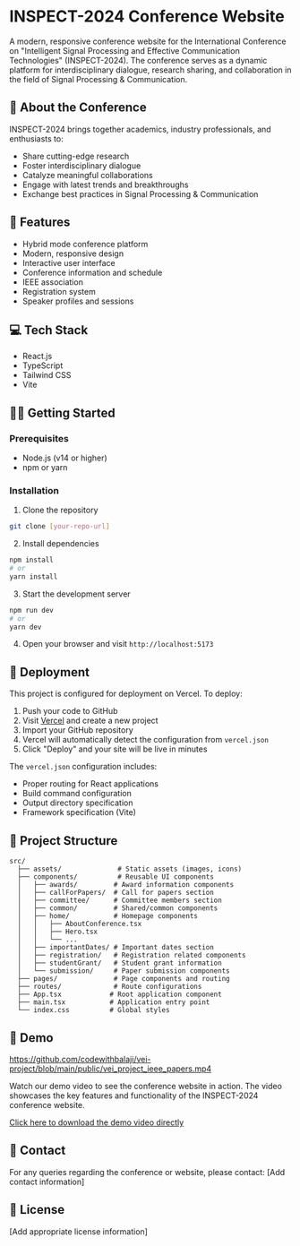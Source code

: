 # INSPECT-2024 Conference Website

A modern, responsive conference website for the International Conference on "Intelligent Signal Processing and Effective Communication Technologies" (INSPECT-2024). The conference serves as a dynamic platform for interdisciplinary dialogue, research sharing, and collaboration in the field of Signal Processing & Communication.

## 🌟 About the Conference

INSPECT-2024 brings together academics, industry professionals, and enthusiasts to:
- Share cutting-edge research
- Foster interdisciplinary dialogue
- Catalyze meaningful collaborations
- Engage with latest trends and breakthroughs
- Exchange best practices in Signal Processing & Communication

## 🚀 Features

- Hybrid mode conference platform
- Modern, responsive design
- Interactive user interface
- Conference information and schedule
- IEEE association
- Registration system
- Speaker profiles and sessions

## 💻 Tech Stack

- React.js
- TypeScript
- Tailwind CSS
- Vite

## 🏃‍♂️ Getting Started

### Prerequisites

- Node.js (v14 or higher)
- npm or yarn

### Installation

1. Clone the repository
```bash
git clone [your-repo-url]
```

2. Install dependencies
```bash
npm install
# or
yarn install
```

3. Start the development server
```bash
npm run dev
# or
yarn dev
```

4. Open your browser and visit `http://localhost:5173`

## 📁 Deployment

This project is configured for deployment on Vercel. To deploy:

1. Push your code to GitHub
2. Visit [Vercel](https://vercel.com) and create a new project
3. Import your GitHub repository
4. Vercel will automatically detect the configuration from `vercel.json`
5. Click "Deploy" and your site will be live in minutes

The `vercel.json` configuration includes:
- Proper routing for React applications
- Build command configuration
- Output directory specification
- Framework specification (Vite)

## 📁 Project Structure

```
src/
  ├── assets/              # Static assets (images, icons)
  ├── components/          # Reusable UI components
  │   ├── awards/         # Award information components
  │   ├── callForPapers/  # Call for papers section
  │   ├── committee/      # Committee members section
  │   ├── common/         # Shared/common components
  │   ├── home/           # Homepage components
  │   │   ├── AboutConference.tsx
  │   │   ├── Hero.tsx
  │   │   └── ...
  │   ├── importantDates/ # Important dates section
  │   ├── registration/   # Registration related components
  │   ├── studentGrant/   # Student grant information
  │   └── submission/     # Paper submission components
  ├── pages/              # Page components and routing
  ├── routes/             # Route configurations
  ├── App.tsx            # Root application component
  ├── main.tsx           # Application entry point
  └── index.css          # Global styles
```

## 🎥 Demo

https://github.com/codewithbalaji/vei-project/blob/main/public/vei_project_ieee_papers.mp4

Watch our demo video to see the conference website in action. The video showcases the key features and functionality of the INSPECT-2024 conference website.

[Click here to download the demo video directly](https://github.com/codewithbalaji/vei-project/blob/main/public/vei_project_ieee_papers.mp4)

## 👥 Contact

For any queries regarding the conference or website, please contact:
[Add contact information]

## 📄 License

[Add appropriate license information]
